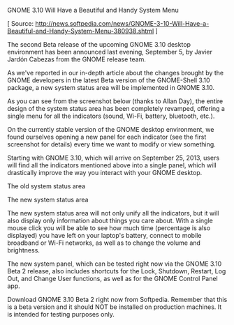 GNOME 3.10 Will Have a Beautiful and Handy System Menu

[ Source: http://news.softpedia.com/news/GNOME-3-10-Will-Have-a-Beautiful-and-Handy-System-Menu-380938.shtml ]

The second Beta release of the upcoming GNOME 3.10 desktop environment has been announced last evening, September 5, by Javier Jardón Cabezas from the GNOME release team. 

As we've reported in our in-depth article about the changes brought by the GNOME developers in the latest Beta version of the GNOME-Shell 3.10 package, a new system status area will be implemented in GNOME 3.10.

As you can see from the screenshot below (thanks to Allan Day), the entire design of the system status area has been completely revamped, offering a single menu for all the indicators (sound, Wi-Fi, battery, bluetooth, etc.).

On the currently stable version of the GNOME desktop environment, we found ourselves opening a new panel for each indicator (see the first screenshot for details) every time we want to modify or view something.

Starting with GNOME 3.10, which will arrive on September 25, 2013, users will find all the indicators mentioned above into a single panel, which will drastically improve the way you interact with your GNOME desktop.

The old system status area

The new system status area

The new system status area will not only unify all the indicators, but it will also display only information about things you care about. With a single mouse click you will be able to see how much time (percentage is also displayed) you have left on your laptop's battery, connect to mobile broadband or Wi-Fi networks, as well as to change the volume and brightness.

The new system panel, which can be tested right now via the GNOME 3.10 Beta 2 release, also includes shortcuts for the Lock, Shutdown, Restart, Log Out, and Change User functions, as well as for the GNOME Control Panel app.

Download GNOME 3.10 Beta 2 right now from Softpedia. Remember that this is a beta version and it should NOT be installed on production machines. It is intended for testing purposes only.